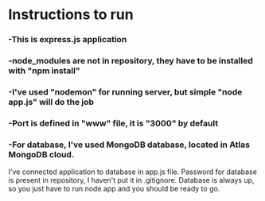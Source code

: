 # Instructions to run
### -This is express.js application
### -node_modules are not in repository, they have to be installed with "npm install"
### -I've used "nodemon" for running server, but simple "node app.js" will do the job
### -Port is defined in "www" file, it is "3000" by default
### -For database, I've used MongoDB database, located in Atlas MongoDB cloud.
I've connected application to database in app.js file.
Password for database is present in repository, I haven't put it in .gitignore.
Database is always up, so you just have to run node app and you should be ready to go.




